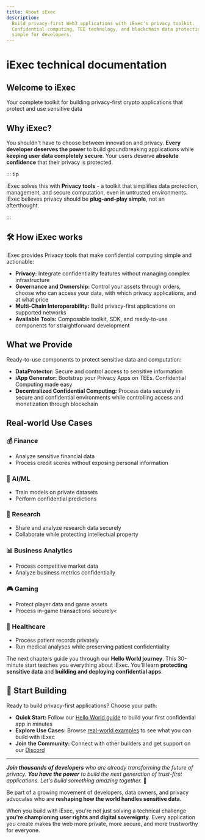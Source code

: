 ```yaml
---
title: About iExec
description:
  Build privacy-first Web3 applications with iExec's privacy toolkit.
  Confidential computing, TEE technology, and blockchain data protection made
  simple for developers.
---
```


<script setup>
import Banner from '../components/Banner.vue'
import Container from '../components/Container.vue'
import CardWithoutBorder from '../components/CardWithoutBorder.vue'
import CardGrid from '../components/CardGrid.vue'
</script>

# iExec technical documentation

<Banner>

## Welcome to iExec

Your complete toolkit for building privacy-first crypto applications that
protect and use sensitive data

</Banner>

## Why iExec?

You shouldn't have to choose between innovation and privacy. **Every developer
deserves the power** to build groundbreaking applications while **keeping user
data completely secure**. Your users deserve **absolute confidence** that their
privacy is protected.

::: tip <i></i>

iExec solves this with **Privacy tools** - a toolkit that simplifies data
protection, management, and secure computation, even in untrusted environments.
iExec believes privacy should be **plug-and-play simple**, not an afterthought.

:::

## 🛠️ How iExec works

iExec provides Privacy tools that make confidential computing simple and
actionable:

- **Privacy:** Integrate confidentiality features without managing complex
  infrastructure
- **Governance and Ownership:** Control your assets through orders, choose who
  can access your data, with which privacy applications, and at what price
- **Multi-Chain Interoperability:** Build privacy-first applications on
  supported networks
- **Available Tools:** Composable toolkit, SDK, and ready-to-use components for
  straightforward development

## What we Provide

Ready-to-use components to protect sensitive data and computation:

- **DataProtector:** Secure and control access to sensitive information
- **iApp Generator:** Bootstrap your Privacy Apps on TEEs. Confidential
  Computing made easy
- **Decentralized Confidential Computing:** Process data securely in secure and
  confidential environments while controlling access and monetization through
  blockchain

## Real-world Use Cases

<CardGrid>
<CardWithoutBorder>
    
### 💰 Finance

- Analyze sensitive financial data
- Process credit scores without exposing personal information

</CardWithoutBorder>

<CardWithoutBorder>
  
### 🤖 AI/ML

- Train models on private datasets
- Perform confidential predictions

</CardWithoutBorder>

<CardWithoutBorder>
  
### 🔬 Research

- Share and analyze research data securely
- Collaborate while protecting intellectual property

</CardWithoutBorder>

<CardWithoutBorder>

### 📊 Business Analytics

- Process competitive market data
- Analyze business metrics confidentially

</CardWithoutBorder>

<CardWithoutBorder>

### 🎮 Gaming

- Protect player data and game assets
- Process in-game transactions securely<

</CardWithoutBorder>

<CardWithoutBorder>

### 🏥 Healthcare

- Process patient records privately
- Run medical analyses while preserving patient confidentiality

</CardWithoutBorder>
</CardGrid>

<Container variant="success">

The next chapters guide you through our **Hello World journey**. This 30-minute
start teaches you everything about iExec. You'll learn **protecting sensitive
data** and **building and deploying confidential apps**.

</Container>

## 🚀 Start Building

Ready to build privacy-first applications? Choose your path:

- **Quick Start:** Follow our [Hello World guide](/get-started/helloWorld) to
  build your first confidential app in minutes
- **Explore Use Cases:** Browse [real-world examples](/get-started/use-cases) to
  see what you can build with iExec
- **Join the Community:** Connect with other builders and get support on our
  [Discord](https://discord.gg/9h25DQFSCU)

---

_**Join thousands of developers** who are already transforming the future of
privacy. **You have the power** to build the next generation of trust-first
applications. Let's build something amazing together._ 🚀

<Container variant="success" title="🏆 Join the iExec Community">

Be part of a growing movement of developers, data owners, and privacy advocates
who are **reshaping how the world handles sensitive data**.

When you build with iExec, you're not just solving a technical challenge
**you're championing user rights and digital sovereignty**. Every application
you create makes the web more private, more secure, and more trustworthy for
everyone.

</Container>
